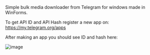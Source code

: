 Simple bulk media downloader from Telegram for windows made in WinForms.


To get API ID and API Hash register a new app on: https://my.telegram.org/apps

After making an app you should see ID and hash here:

![image](https://github.com/user-attachments/assets/dc818447-639e-4f78-a16c-5fb595f109bf)

